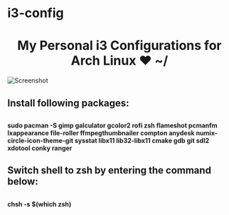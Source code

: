 # i3-config
<h1 align="center">My Personal i3 Configurations for Arch Linux ❤ ~/</h1>

![Screenshot](https://raw.githubusercontent.com/SajedMohseni/i3-config/master/Screenshot-2018-10-11.png)

<h2>Install following packages:<h2>
<h4>sudo pacman -S gimp galculator gcolor2 rofi zsh flameshot pcmanfm lxappearance file-roller ffmpegthumbnailer compton anydesk 
numix-circle-icon-theme-git sysstat libx11 lib32-libx11 cmake gdb git sdl2 xdotool conky ranger</h4>

<h2>Switch shell to zsh by entering the command below:<h2>
    <h4>chsh -s $(which zsh)</h4>
